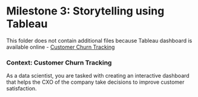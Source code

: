 # Milestone 3: Storytelling using Tableau


This folder does not contain additional files because Tableau dashboard is available online - [Customer Churn Tracking ](https://public.tableau.com/app/profile/ildar.daminov/viz/GamersArenaProject_16615168398160/Dashboard1?publish=yes?)

### Context: Customer Churn Tracking 
As a data scientist, you are tasked with creating an interactive dashboard that helps the CXO of the company take decisions to improve customer satisfaction.
